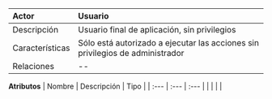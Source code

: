 | **Actor**       | **Usuario**                                                                   |
| :-------------- | :---------------------------------------------------------------------------- |
| Descripción     | Usuario final de aplicación, sin privilegios                                  |
| Características | Sólo está autorizado a ejecutar las acciones sin privilegios de administrador |
| Relaciones      | --                                                                            |

**Atributos**
| Nombre | Descripción | Tipo |
| :--- | :--- | :--- |
| | | |
